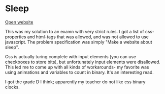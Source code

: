 # Sleep

[Open website](https://blackcapcoder.github.io/sleep/)

This was my solution to an examn with very strict rules. I got a list of css-properties and html-tags that was allowed, and was not allowed to use javascript. The problem specification was simply "Make a website about sleep".

Css is actually turing complete with input elements (you can use checkboxes to store bits), but unfortunately input elements were disallowed. This led me to come up with all kinds of workarounds- my favorite was using animations and variables to count in binary. It's an interesting read.

I got the grade D I think; apparently my teacher do not like css binary clocks.

